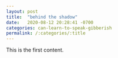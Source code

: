 ```yaml
---
layout: post
title:  "behind the shadow"
date:   2020-08-12 20:28:41 -0700
categories: can-learn-to-speak-gibberish
permalink: /:categories/:title
---
```

This is the first content.
